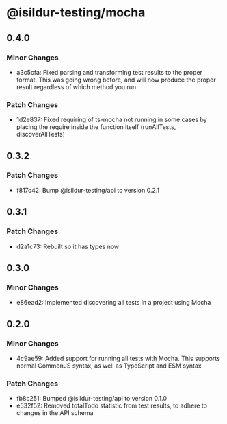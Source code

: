 # @isildur-testing/mocha

## 0.4.0

### Minor Changes

- a3c5cfa: Fixed parsing and transforming test results to the proper format. This was going wrong before, and will now produce the proper result regardless of which method you run

### Patch Changes

- 1d2e837: Fixed requiring of ts-mocha not running in some cases by placing the require inside the function itself (runAllTests, discoverAllTests)

## 0.3.2

### Patch Changes

- f817c42: Bump @isildur-testing/api to version 0.2.1

## 0.3.1

### Patch Changes

- d2a1c73: Rebuilt so it has types now

## 0.3.0

### Minor Changes

- e86ead2: Implemented discovering all tests in a project using Mocha

## 0.2.0

### Minor Changes

- 4c9ae59: Added support for running all tests with Mocha. This supports normal CommonJS syntax, as well as TypeScript and ESM syntax

### Patch Changes

- fb8c251: Bumped @isildur-testing/api to version 0.1.0
- e532f52: Removed totalTodo statistic from test results, to adhere to changes in the API schema
